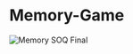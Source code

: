 # Memory-Game
![Memory SOQ Final](https://github.com/KingSD0/Memory-Game/assets/93257057/fe51222a-aff3-4ccd-8180-8120fc5d640a)
